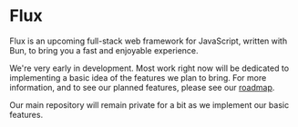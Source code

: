 # Flux
Flux is an upcoming full-stack web framework for JavaScript, written with Bun, to bring you a fast and enjoyable experience.

We're very early in development. Most work right now will be dedicated to implementing a basic idea of the features we plan to bring. For more information, and to see our planned features, please see our [roadmap](https://go.proudparrot2.com/flux).

Our main repository will remain private for a bit as we implement our basic features.
